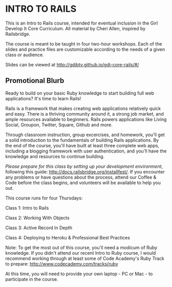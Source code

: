 # INTRO TO RAILS
This is an Intro to Rails course, intended for eventual inclusion in the Girl Develop It Core Curriculum. All material by Cheri Allen, inspired by Railsbridge.

The course is meant to be taught in four two-hour workshops. Each of the slides and practice files are customizable according to the needs of a given class or audience.

Slides can be viewed at http://gdibtv.github.io/gdi-core-rails/#/

## Promotional Blurb
Ready to build on your basic Ruby knowledge to start building full web applications? It's time to learn Rails! 

Rails is a framework that makes creating web applications relatively quick and easy. There is a thriving community around it, a strong job market, and ample resources available to beginners. Rails powers applications like Living Social, Groupon, Twitter, Square, Github and more.

Through classroom instruction, group excercises, and homework, you'll get a solid introduction to the fundamentals of building Rails applications. By the end of the course, you'll have built at least three complete web apps, including a blogging framework with user authentication, and you'll have the knowledge and resources to continue building.

_Please prepare for this class by setting up your development environment_, following this guide: http://docs.railsbridge.org/installfest/. If you encounter any problems or have questions about the process, attend our Coffee & Code before the class begins, and volunteers will be available to help you out. 

This course runs for four Thursdays:

Class 1: Intro to Rails

Class 2: Working With Objects

Class 3: Active Record In Depth

Class 4: Deploying to Heroku & Professional Best Practices

Note: To get the most out of this course, you'll need a modicum of Ruby knowledge. If you didn't attend our recent Intro to Ruby course, I would recommend working through at least some of Code Academy's Ruby Track to prepare: http://www.codecademy.com/tracks/ruby

At this time, you will need to provide your own laptop - PC or Mac - to participate in the course.


